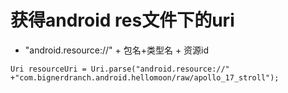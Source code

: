 # 获得android res文件下的uri

- "android.resource://" + 包名+类型名 + 资源id

```
Uri resourceUri = Uri.parse("android.resource://" +"com.bignerdranch.android.hellomoon/raw/apollo_17_stroll");
```
